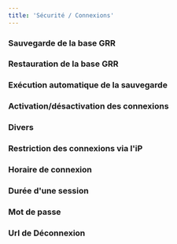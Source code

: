 ```yaml
---
title: 'Sécurité / Connexions'
---
```


### Sauvegarde de la base GRR




### Restauration de la base GRR


### Exécution automatique de la sauvegarde


### Activation/désactivation des connexions


### Divers


### Restriction des connexions via l'iP


### Horaire de connexion


### Durée d'une session


### Mot de passe

### Url de Déconnexion
